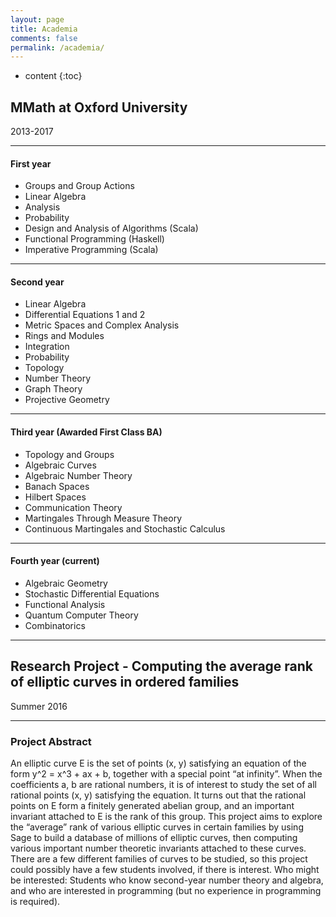 ```yaml
---
layout: page
title: Academia
comments: false
permalink: /academia/
---
```


* content
{:toc}

## MMath at Oxford University

2013-2017

---

#### First year
* Groups and Group Actions
* Linear Algebra
* Analysis
* Probability
* Design and Analysis of Algorithms (Scala)
* Functional Programming (Haskell)
* Imperative Programming (Scala)

---

#### Second year
* Linear Algebra
* Differential Equations 1 and 2
* Metric Spaces and Complex Analysis
* Rings and Modules
* Integration
* Probability
* Topology
* Number Theory
* Graph Theory
* Projective Geometry

---

#### Third year (Awarded First Class BA)
* Topology and Groups
* Algebraic Curves
* Algebraic Number Theory
* Banach Spaces
* Hilbert Spaces
* Communication Theory
* Martingales Through Measure Theory
* Continuous Martingales and Stochastic Calculus

---

#### Fourth year (current)
* Algebraic Geometry
* Stochastic Differential Equations
* Functional Analysis
* Quantum Computer Theory
* Combinatorics

---

## Research Project - Computing the average rank of elliptic curves in ordered families
Summer 2016

---

### Project Abstract

An elliptic curve E is the set of points (x, y) satisfying an equation of the form y^2 = x^3 + ax + b, together with a special point “at infinity”. When the coefficients a, b are rational numbers, it is of interest to study the set of all rational points (x, y) satisfying the equation. It turns out that the rational points on E form a finitely generated abelian group, and an important invariant attached to E is the rank of this group. This project aims to explore the “average” rank of various elliptic curves in certain families by using Sage to build a database of millions of elliptic curves, then computing various important number theoretic invariants attached to these curves. There are a few different families of curves to be studied, so this project could possibly have a few students involved, if there is interest.
Who might be interested: Students who know second-year number theory and algebra, and who are interested in programming (but no experience in
programming is required). 

